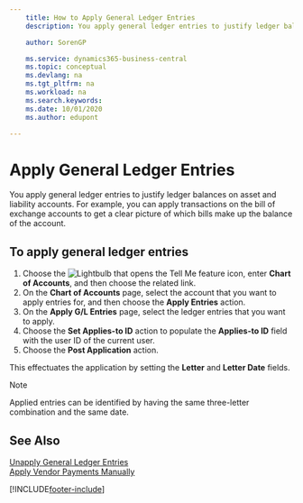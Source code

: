 ```yaml
---
    title: How to Apply General Ledger Entries
    description: You apply general ledger entries to justify ledger balances on asset and liability accounts.

    author: SorenGP

    ms.service: dynamics365-business-central
    ms.topic: conceptual
    ms.devlang: na
    ms.tgt_pltfrm: na
    ms.workload: na
    ms.search.keywords:
    ms.date: 10/01/2020
    ms.author: edupont

---
```

# Apply General Ledger Entries
You apply general ledger entries to justify ledger balances on asset and liability accounts. For example, you can apply transactions on the bill of exchange accounts to get a clear picture of which bills make up the balance of the account.  

## To apply general ledger entries  

1.  Choose the ![Lightbulb that opens the Tell Me feature](../../media/ui-search/search_small.png "Tell me what you want to do") icon, enter **Chart of Accounts**, and then choose the related link.  
2.  On the **Chart of Accounts** page, select the account that you want to apply entries for, and then choose the **Apply Entries** action.  
3.  On the **Apply G/L Entries** page, select the ledger entries that you want to apply.  
4.  Choose the **Set Applies-to ID** action to populate the **Applies-to ID** field with the user ID of the current user.  
5.  Choose the **Post Application** action.  

This effectuates the application by setting the **Letter** and **Letter Date** fields.  

> [!NOTE]  
>  Applied entries can be identified by having the same three-letter combination and the same date.

## See Also  
[Unapply General Ledger Entries](how-to-unapply-general-ledger-entries.md)  
[Apply Vendor Payments Manually](../../payables-how-apply-purchase-transactions-manually.md)


[!INCLUDE[footer-include](../../includes/footer-banner.md)]